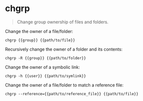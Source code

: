 chgrp
=====

> Change group ownership of files and folders.

Change the owner of a file/folder:

    chgrp {{group}} {{path/to/file}}

Recursively change the owner of a folder and its contents:

    chgrp -R {{group}} {{path/to/folder}}

Change the owner of a symbolic link:

    chgrp -h {{user}} {{path/to/symlink}}

Change the owner of a file/folder to match a reference file:

    chgrp --reference={{path/to/reference_file}} {{path/to/file}}
